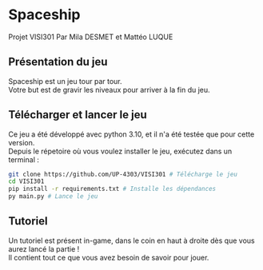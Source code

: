 # Spaceship
Projet VISI301
Par Mila DESMET et Mattéo LUQUE

## Présentation du jeu 

Spaceship est un jeu tour par tour.  
Votre but est de gravir les niveaux pour arriver à la fin du jeu.

## Télécharger et lancer le jeu
Ce jeu a été développé avec python 3.10, et il n'a été testée que pour cette version.  
Depuis le répetoire où vous voulez installer le jeu, exécutez dans un terminal :
```sh
git clone https://github.com/UP-4303/VISI301 # Télécharge le jeu
cd VISI301
pip install -r requirements.txt # Installe les dépendances
py main.py # Lance le jeu
```

## Tutoriel

Un tutoriel est présent in-game, dans le coin en haut à droite dès que vous aurez lancé la partie !  
Il contient tout ce que vous avez besoin de savoir pour jouer.
